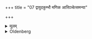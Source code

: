 +++
title = "07 द्वावुदकुम्भौ मणिक आसिञ्चेत्समन्या"

+++

<details><summary>मूलम्</summary>

द्वावुदकुम्भौ मणिक आसिञ्चेत्समन्या यन्तीत्येतयर्चा ७
</details>

<details><summary>Oldenberg</summary>

7. Let him pour two pots of water into that barrel with this verse, 'Some assemble' (Sāma-veda-Āraṇyaka, vol. ii, p. 292, ed. Bibl. Indica).
</details>
